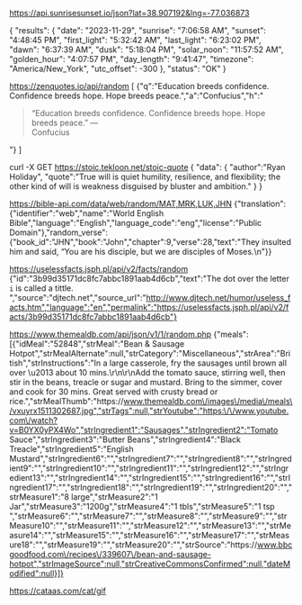
https://api.sunrisesunset.io/json?lat=38.907192&lng=-77.036873

{
    "results": {
        "date": "2023-11-29",
        "sunrise": "7:06:58 AM",
        "sunset": "4:48:45 PM",
        "first_light": "5:32:42 AM",
        "last_light": "6:23:02 PM",
        "dawn": "6:37:39 AM",
        "dusk": "5:18:04 PM",
        "solar_noon": "11:57:52 AM",
        "golden_hour": "4:07:57 PM",
        "day_length": "9:41:47",
        "timezone": "America/New_York",
        "utc_offset": -300
    },
    "status": "OK"
}

https://zenquotes.io/api/random
[ {"q":"Education breeds confidence. Confidence breeds hope. Hope breeds peace.","a":"Confucius","h":"<blockquote>&ldquo;Education breeds confidence. Confidence breeds hope. Hope breeds peace.&rdquo; &mdash; <footer>Confucius</footer></blockquote>"} ]

curl -X GET https://stoic.tekloon.net/stoic-quote
{
  "data": {
    "author":"Ryan Holiday",
    "quote":"True will is quiet humility, resilience, and flexibility; the other kind of will is weakness disguised by bluster and ambition."
  }
}

https://bible-api.com/data/web/random/MAT,MRK,LUK,JHN
{"translation":{"identifier":"web","name":"World English Bible","language":"English","language_code":"eng","license":"Public Domain"},"random_verse":{"book_id":"JHN","book":"John","chapter":9,"verse":28,"text":"They insulted him and said, “You are his disciple, but we are disciples of Moses.\n"}}

https://uselessfacts.jsph.pl/api/v2/facts/random
{"id":"3b99d35171dc8fc7abbc1891aab4d6cb","text":"The dot over the letter `i` is called a tittle.  ","source":"djtech.net","source_url":"http://www.djtech.net/humor/useless_facts.htm","language":"en","permalink":"https://uselessfacts.jsph.pl/api/v2/facts/3b99d35171dc8fc7abbc1891aab4d6cb"}

https://www.themealdb.com/api/json/v1/1/random.php
{"meals":[{"idMeal":"52848","strMeal":"Bean & Sausage Hotpot","strMealAlternate":null,"strCategory":"Miscellaneous","strArea":"British","strInstructions":"In a large casserole, fry the sausages until brown all over \u2013 about 10 mins.\r\n\r\nAdd the tomato sauce, stirring well, then stir in the beans, treacle or sugar and mustard. Bring to the simmer, cover and cook for 30 mins. Great served with crusty bread or rice.","strMealThumb":"https:\/\/www.themealdb.com\/images\/media\/meals\/vxuyrx1511302687.jpg","strTags":null,"strYoutube":"https:\/\/www.youtube.com\/watch?v=B0YX0yPX4Wo","strIngredient1":"Sausages","strIngredient2":"Tomato Sauce","strIngredient3":"Butter Beans","strIngredient4":"Black Treacle","strIngredient5":"English Mustard","strIngredient6":"","strIngredient7":"","strIngredient8":"","strIngredient9":"","strIngredient10":"","strIngredient11":"","strIngredient12":"","strIngredient13":"","strIngredient14":"","strIngredient15":"","strIngredient16":"","strIngredient17":"","strIngredient18":"","strIngredient19":"","strIngredient20":"","strMeasure1":"8 large","strMeasure2":"1 Jar","strMeasure3":"1200g","strMeasure4":"1 tbls","strMeasure5":"1 tsp ","strMeasure6":"","strMeasure7":"","strMeasure8":"","strMeasure9":"","strMeasure10":"","strMeasure11":"","strMeasure12":"","strMeasure13":"","strMeasure14":"","strMeasure15":"","strMeasure16":"","strMeasure17":"","strMeasure18":"","strMeasure19":"","strMeasure20":"","strSource":"https:\/\/www.bbcgoodfood.com\/recipes\/339607\/bean-and-sausage-hotpot","strImageSource":null,"strCreativeCommonsConfirmed":null,"dateModified":null}]}

https://cataas.com/cat/gif


